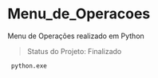 # Menu_de_Operacoes
Menu de Operações realizado em Python
> Status do Projeto: Finalizado

```
 python.exe
 ```
